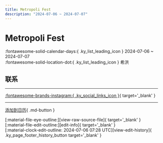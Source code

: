 ```yaml
---
title: Metropoli Fest
description: "2024-07-06 ~ 2024-07-07"
---
```


# Metropoli Fest 

:fontawesome-solid-calendar-days:{ .ky_list_leading_icon } 2024-07-06 ~ 2024-07-07  
:fontawesome-solid-location-dot:{ .ky_list_leading_icon } 希洪  

## 联系


---

 [:fontawesome-brands-instagram:{ .ky_social_links_icon }](https://instagram.com/swing4asturias){ target='_blank' }

---

[添加到日历](https://swing.news/ics/zh-Hans/2024/es/metropoli-fest-2024.ics){ .md-button }

<div class="ky_page_footer" markdown>
<div class="ky_page_footer_trailing" markdown="span">
[:material-file-eye-outline:][view-raw-source-file]{ target='_blank' }
[:material-file-edit-outline:][edit-info]{ target='_blank' }
</div>
<div class="ky_page_footer_leading" markdown="span">
[:material-clock-edit-outline: 2024-07-06 07:28 UTC][view-edit-history]{ .ky_page_footer_history_button target='_blank' }
</div>
</div>

[view-raw-source-file]: https://github.com/swingdance/events/blob/main/2024/es/metropoli-fest-2024.json "查看原始源文件"
[edit-info]: https://github.com/swingdance/events/issues/new?assignees=&labels=update+event&projects=&template=03-update_entity.yml&title=%5B2024%2Fes%5D%20Metropoli%20Fest&region=es&year=2024&id=metropoli-fest-2024&name=Metropoli%20Fest&org_id= "编辑信息"

[view-edit-history]: https://github.com/swingdance/events/commits/main/2024/es/metropoli-fest-2024.json "查看编辑历史"

